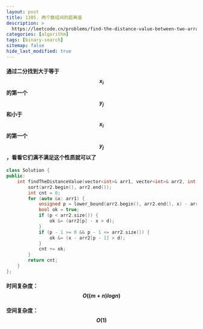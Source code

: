 ```yaml
---
layout: post
title: 1385. 两个数组间的距离值
description: >
  https://leetcode.cn/problems/find-the-distance-value-between-two-arrays/
categories: [algorithm]
tags: [binary-search]
sitemap: false
hide_last_modified: true
---
```


#### 通过二分找到大于等于 $$ x_i $$ 的第一个 $$ y_j$$ 和小于 $$ x_i $$ 的第一个 $$ y_j$$，看看它们满不满足这个性质就可以了

```c++
class Solution {
public:
    int findTheDistanceValue(vector<int>& arr1, vector<int>& arr2, int d) {
        sort(arr2.begin(), arr2.end());
        int cnt = 0;
        for (auto &x: arr1) {
            unsigned p = lower_bound(arr2.begin(), arr2.end(), x) - arr2.begin();
            bool ok = true;
            if (p < arr2.size()) {
                ok &= (arr2[p] - x > d);
            }
            if (p - 1 >= 0 && p - 1 <= arr2.size()) {
                ok &= (x - arr2[p - 1] > d);
            }
            cnt += ok;
        }
        return cnt;
    }
};
```

#### 时间复杂度：$$ O((m + n)logn) $$ 

#### 空间复杂度：$$ O(1) $$
